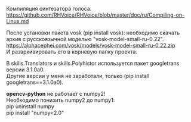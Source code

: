 Компиляция синтезатора голоса.\
https://github.com/RHVoice/RHVoice/blob/master/doc/ru/Compiling-on-Linux.md

После установки пакета vosk (pip install vosk):
необходимо скачать архив с русскоязычной моделью "vosk-model-small-ru-0.22".\
https://alphacephei.com/vosk/models/vosk-model-small-ru-0.22.zip   \
И разархивировать его в корневую папку проекта.

В skills.Translators и skills.Polyhistor используется пакет googletrans версии 3.1.0a0.\
Другие версии у меня не заработали, только (pip install googletrans==3.1.0a0).

**opencv-python** не работает с numpy2!\
Необходимо понизить numpy2 до numpy1:\
pip uninstall numpy         \
pip install "numpy<2.0"